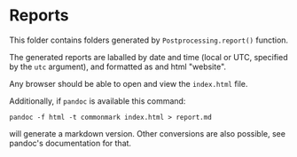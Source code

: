 # Reports
This folder contains folders generated by ```Postprocessing.report()``` function.

The generated reports are laballed by date and time (local or UTC, specified by the ```utc``` argument), and formatted as and html "website". 

Any browser should be able to open and view the ```index.html``` file.

Additionally, if ```pandoc``` is available this command:
```
pandoc -f html -t commonmark index.html > report.md
```
will generate a markdown version. Other conversions are also possible, see pandoc's documentation for that.